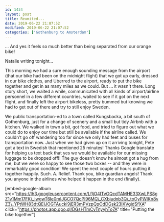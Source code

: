```yaml
---
id: 1434
layout: post
title: Reunited...
date: 2019-06-22 21:07:52
modified: 2019-06-22 21:07:52
categories: ['Gothenburg to Amsterdam']
---
```


... And yes it feels so much better than being separated from our orange bike!

Natalie writing tonight...

This morning we had a sure enough sounding message from the airport (that our bike had been on the midnight flight) that we got up early, dressed in our bike clothes, and Uberred to the airport, ready to put the bike together and get in as many miles as we could. But ... it wasn't there. Long story short, we waited a while, communicated with all kinds of airport/airline personnel in a few different countries, waited to see if it got on the next flight, and finally left the airport bikeless, pretty bummed but knowing we had to get out of there and try to still enjoy Sweden.

We public transportation-ed to a town called Kungsbacka, a bit south of Gothenburg, just for a change of scenery and a small but tidy Airbnb with a kitchen. We walked in town a bit, got food, and tried to figure out what we could do to enjoy our time but still be available if the airline called. We couldn't go off wandering too far since we only had feet and buses for transportation now. Just when we had given up on it arriving tonight, Pete got a text in Swedish that mentioned 25 minutes! Thanks Google translate for helping us text back that yes we would be available for our missing luggage to be dropped off!! The guy doesn't know he almost got a hug from me, but we were so happy to see those two boxes -- and they were in remarkably good condition! We spent the next couple of hours putting it together happily. Such. A. Relief. Thank you, bike guardian angels! Thank you anyone in the airlines who helped it happen in the end (finally).

[embed-google-album src="https://lh3.googleusercontent.com/LfIjO4ITvOQcdTAMHE33XwLPS8gZ1v1Mm17FK\_lwgwT6Ie0mIJGCO7QcPl96MQ\_CXbiudnb3Q\_toOyPWlKn8vZ3\_YPtWH83dtQEIJOGTAucki9jER3mPVzpQpOdDGsk23IXVgidSfXA" click="https://photos.app.goo.gl/DGsHTmCvTnyyhTo7A" title="Putting the bike together"]

